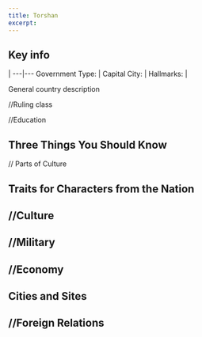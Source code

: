 ```yaml
---
title: Torshan
excerpt: 
---
```


## Key info

   | 
---|---
Government Type: | 
Capital City: | 
Hallmarks:  | 

General country description

//Ruling class

//Education

## Three Things You Should Know

// Parts of Culture

## Traits for Characters from the Nation

## //Culture

## //Military

## //Economy

## Cities and Sites

## //Foreign Relations